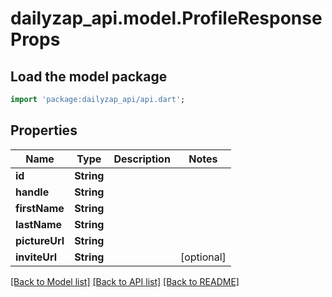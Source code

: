 # dailyzap_api.model.ProfileResponseProps

## Load the model package
```dart
import 'package:dailyzap_api/api.dart';
```

## Properties
Name | Type | Description | Notes
------------ | ------------- | ------------- | -------------
**id** | **String** |  | 
**handle** | **String** |  | 
**firstName** | **String** |  | 
**lastName** | **String** |  | 
**pictureUrl** | **String** |  | 
**inviteUrl** | **String** |  | [optional] 

[[Back to Model list]](../README.md#documentation-for-models) [[Back to API list]](../README.md#documentation-for-api-endpoints) [[Back to README]](../README.md)


